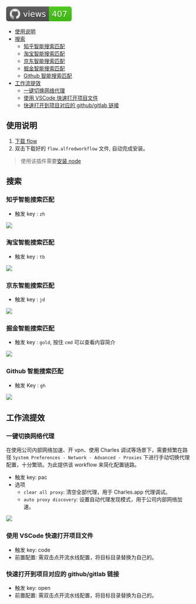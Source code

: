 ![GitHub views](https://raw.githubusercontent.com/MuYunyun/flow/traffic/traffic-flow/views.svg)

- [使用说明](#使用说明)
- [搜索](#搜索)
  - [知乎智能搜索匹配](#知乎智能搜索匹配)
  - [淘宝智能搜索匹配](#淘宝智能搜索匹配)
  - [京东智能搜索匹配](#京东智能搜索匹配)
  - [掘金智能搜索匹配](#掘金智能搜索匹配)
  - [Github 智能搜索匹配](#github-智能搜索匹配)
- [工作流提效](#工作流提效)
  - [一键切换网络代理](#一键切换网络代理)
  - [使用 VSCode 快速打开项目文件](#使用-vscode-快速打开项目文件)
  - [快速打开到项目对应的 github/gitlab 链接](#快速打开到项目对应的-githubgitlab-链接)

## 使用说明

1. [下载 flow](https://github.com//MuYunyun/commonSearch/raw/master/flow.alfredworkflow)
2. 双击下载好的 `flow.alfredworkflow` 文件, 自动完成安装。

> 使用该插件需要[安装 node](https://nodejs.org/en/)

## 搜索

### 知乎智能搜索匹配

* 触发 key : `zh`

![](http://with.muyunyun.cn/ef946bc5fe4d0fdb6474350bf31cf9fc.jpg-400)

### 淘宝智能搜索匹配

* 触发 key : `tb`

![](http://with.muyunyun.cn/97f9f0513c1369886a812bbf6cd73b05.jpg-400)

### 京东智能搜索匹配

* 触发 key : `jd`

![](http://with.muyunyun.cn/19e5ecbc5d38251e5ceeb145579faeb1.jpg-400)

### 掘金智能搜索匹配

* 触发 key : `gold`, 按住 `cmd` 可以查看内容简介

![](http://with.muyunyun.cn/40a83edf9552b4a071dd2ff5093a445b.gif)

### Github 智能搜索匹配

* 触发 Key : `gh`

![](http://with.muyunyun.cn/c0f217c75c131b1ee93ab4c1d353ec42.jpg-400)

## 工作流提效

### 一键切换网络代理

在使用公司内部网络加速、开 vpn、使用 Charles 调试等场景下，需要频繁在路径 `System Preferences - Network - Advanced - Proxies` 下进行手动切换代理配置，十分繁琐。为此提供该 workflow 来简化配置链路。

* 触发 key: pac
* 选项
  * `clear all proxy`: 清空全部代理，用于 Charles.app 代理调试。
  * `auto proxy discovery`: 设置自动代理发现模式，用于公司内部网络加速。

![](http://with.muyunyun.cn/00dd758122c9cbde256f5d02518ad769.gif)

### 使用 VSCode 快速打开项目文件

* 触发 key: code
* 前置配置: 需双击点开流水线配置，将目标目录替换为自己的。

### 快速打开到项目对应的 github/gitlab 链接

* 触发 key: open
* 前置配置: 需双击点开流水线配置，将目标目录替换为自己的。
